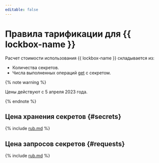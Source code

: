 ```yaml
---
editable: false
---
```


# Правила тарификации для {{ lockbox-name }}

Расчет стоимости использования {{ lockbox-name }} складывается из:

* Количества секретов.
* Числа выполненных операций [get](api-ref/Payload/get) с секретом.



{% note warning %}

Цены действуют с 5 апреля 2023 года.

{% endnote %}



## Цена хранения секретов {#secrets}



{% include [rub.md](../_pricing/lockbox/rub-secrets.md) %}






## Цена запросов секретов {#requests}



{% include [rub.md](../_pricing/lockbox/rub-requests.md) %}





